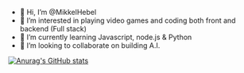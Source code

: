- 👋 Hi, I’m @MikkelHebel
- 👀 I’m interested in playing video games and coding both front and backend (Full stack)
- 🌱 I’m currently learning Javascript, node.js & Python
- 💞️ I’m looking to collaborate on building A.I.

[![Anurag's GitHub stats](https://github-readme-stats.vercel.app/api?username=MikkelHebel)](https://github.com/anuraghazra/github-readme-stats)

<!---
MikkelHebel/MikkelHebel is a ✨ special ✨ repository because its `README.md` (this file) appears on your GitHub profile.
You can click the Preview link to take a look at your changes.
--->
